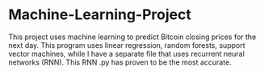 # Machine-Learning-Project
This project uses machine learning to predict Bitcoin closing prices for the next day. This program uses linear regression, random forests, support vector machines, while I have a separate file that uses recurrent neural networks (RNN). This RNN .py has proven to be the most accurate.
